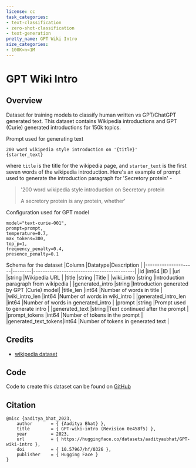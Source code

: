 ```yaml
---
license: cc
task_categories:
- text-classification
- zero-shot-classification
- text-generation
pretty_name: GPT Wiki Intro
size_categories:
- 100K<n<1M
---
```


# GPT Wiki Intro

## Overview

Dataset for training models to classify human written vs GPT/ChatGPT generated text.
This dataset contains Wikipedia introductions and GPT (Curie) generated introductions for 150k topics.

Prompt used for generating text
```
200 word wikipedia style introduction on '{title}'
{starter_text}
```
where `title` is the title for the wikipedia page, and `starter_text` is the first seven words of the wikipedia introduction.
Here's an example of prompt used to generate the introduction paragraph for 'Secretory protein' - 
>'200 word wikipedia style introduction on Secretory protein
>
> A secretory protein is any protein, whether'

Configuration used for GPT model
```
model="text-curie-001",
prompt=prompt,
temperature=0.7,
max_tokens=300,
top_p=1,
frequency_penalty=0.4,
presence_penalty=0.1
```


Schema for the dataset
|Column               |Datatype|Description                                |
|---------------------|--------|-------------------------------------------|
|id                   |int64   |ID                                         |
|url                  |string  |Wikipedia URL                              |
|title                |string  |Title                                      |
|wiki_intro           |string  |Introduction paragraph from wikipedia      |
|generated_intro      |string  |Introduction generated by GPT (Curie) model|
|title_len            |int64   |Number of words in title                   |
|wiki_intro_len       |int64   |Number of words in wiki_intro              |
|generated_intro_len  |int64   |Number of words in generated_intro         |
|prompt               |string  |Prompt used to generate intro              |
|generated_text       |string  |Text continued after the prompt            |
|prompt_tokens        |int64   |Number of tokens in the prompt             |
|generated_text_tokens|int64   |Number of tokens in generated text         |


## Credits
* [wikipedia dataset](https://huggingface.co/datasets/wikipedia#licensing-information)


## Code
Code to create this dataset can be found on [GitHub](https://github.com/aadityaubhat/wiki_gpt)

## Citation
```
@misc {aaditya_bhat_2023,
	author       = { {Aaditya Bhat} },
	title        = { GPT-wiki-intro (Revision 0e458f5) },
	year         = 2023,
	url          = { https://huggingface.co/datasets/aadityaubhat/GPT-wiki-intro },
	doi          = { 10.57967/hf/0326 },
	publisher    = { Hugging Face }
}
```